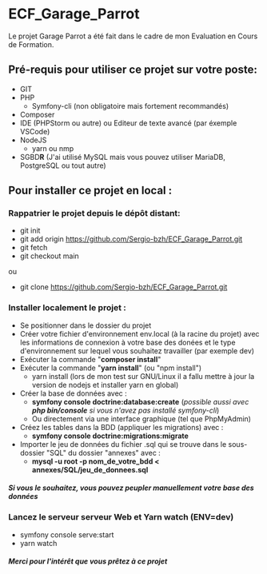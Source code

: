 # ECF_Garage_Parrot
Le projet Garage Parrot a été fait dans le cadre de mon Evaluation en Cours de Formation.

## Pré-requis pour utiliser ce projet sur votre poste:
- GIT
- PHP
  - Symfony-cli (non obligatoire mais fortement recommandés)
- Composer
- IDE (PHPStorm ou autre) ou Editeur de texte avancé (par éxemple VSCode)
- NodeJS
  - yarn ou nmp
- SGBD**R** (J'ai utilisé MySQL mais vous pouvez utiliser MariaDB, PostgreSQL ou tout autre)

## Pour installer ce projet en local :
### Rappatrier le projet depuis le dépôt distant:
- git init
- git add origin https://github.com/Sergio-bzh/ECF_Garage_Parrot.git
- git fetch
- git checkout main

ou

- git clone https://github.com/Sergio-bzh/ECF_Garage_Parrot.git

### Installer localement le projet :
- Se positionner dans le dossier du projet
- Créer votre fichier d'environnement env.local (à la racine du projet) avec les informations de connexion à votre base des donées et le type d'environnement sur lequel vous souhaitez travailler (par exemple dev) 
- Exécuter la commande "**composer install**"
- Exécuter la commande "**yarn install**" (ou "npm install")
  - yarn install (lors de mon test sur GNU/Linux il a fallu mettre à jour la version de nodejs et installer yarn en global)
- Créer la base de données avec : 
  - **symfony console doctrine:database:create** (_possible aussi avec **php bin/console** si vous n'avez pas installé symfony-cli_)
  - Ou directement via une interface graphique (tel que PhpMyAdmin)
- Créez les tables dans la BDD (appliquer les migrations) avec :
  - **symfony console doctrine:migrations:migrate**
- Importer le jeu de données du fichier .sql qui se trouve dans le sous-dossier "SQL" du dossier "annexes" avec :
  - **mysql -u root -p nom_de_votre_bdd < annexes/SQL/jeu_de_donnees.sql**
#### _Si vous le souhaitez, vous pouvez peupler manuellement votre base des données_

### Lancez le serveur serveur Web et Yarn watch (ENV=dev)
- symfony console serve:start
- yarn watch

#### _Merci pour l'intérêt que vous prêtez à ce projet_
